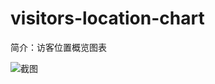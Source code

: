 # visitors-location-chart

简介：访客位置概览图表

![截图](https://img.alicdn.com/tfs/TB1_ujldMmTBuNjy1XbXXaMrVXa-2290-972.png)
